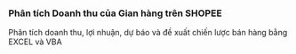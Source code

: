 ### Phân tích Doanh thu của Gian hàng trên SHOPEE

Phân tích doanh thu, lợi nhuận, dự báo và đề xuất chiến lược bán hàng bằng EXCEL và VBA
